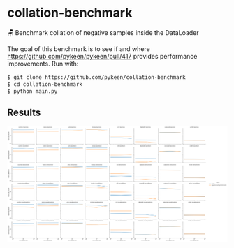# collation-benchmark

🪑 Benchmark collation of negative samples inside the DataLoader

The goal of this benchmark is to see if and where https://github.com/pykeen/pykeen/pull/417
provides performance improvements. Run with:

```shell
$ git clone https://github.com/pykeen/collation-benchmark
$ cd collation-benchmark
$ python main.py
```

## Results

![Comparison](data/cthoyt/comparison.svg)

